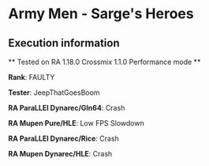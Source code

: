 # Army Men - Sarge's Heroes 

## Execution information


** Tested on RA 1.18.0 Crossmix 1.1.0 Performance mode **


**Rank**: FAULTY


**Tester**: JeepThatGoesBoom



**RA ParaLLEl Dynarec/Gln64**: Crash


**RA Mupen Pure/HLE**: Low FPS Slowdown


**RA ParaLLEl Dynarec/Rice**: Crash


**RA Mupen Dynarec/HLE**: Crash